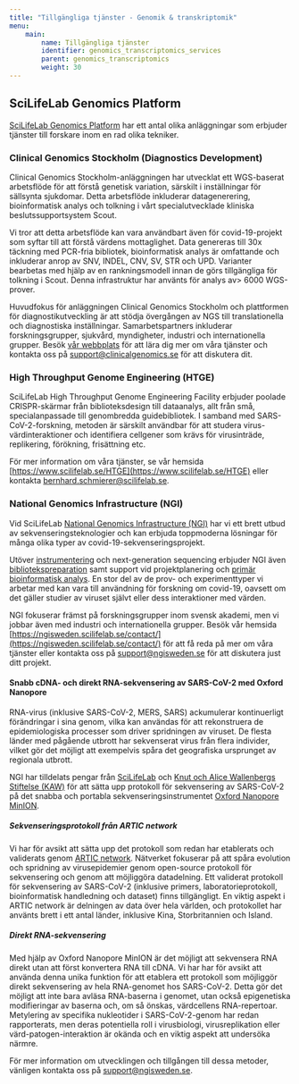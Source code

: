 ```yaml
---
title: "Tillgängliga tjänster - Genomik & transkriptomik"
menu:
    main:
        name: Tillgängliga tjänster
        identifier: genomics_transcriptomics_services
        parent: genomics_transcriptomics
        weight: 30
---
```


## SciLifeLab Genomics Platform

[SciLifeLab Genomics Platform](https://www.scilifelab.se/infrastructure/?cat_13168) har ett antal olika anläggningar som erbjuder tjänster till forskare inom en rad olika tekniker.

### Clinical Genomics Stockholm (Diagnostics Development)

Clinical Genomics Stockholm-anläggningen har utvecklat ett WGS-baserat arbetsflöde för att förstå genetisk variation, särskilt i inställningar för sällsynta sjukdomar. Detta arbetsflöde inkluderar datagenerering, bioinformatisk analys och tolkning i vårt specialutvecklade kliniska beslutssupportsystem Scout.

Vi tror att detta arbetsflöde kan vara användbart även för covid-19-projekt som syftar till att förstå värdens mottaglighet. Data genereras till 30x täckning med PCR-fria bibliotek, bioinformatisk analys är omfattande och inkluderar anrop av SNV, INDEL, CNV, SV, STR och UPD. Varianter bearbetas med hjälp av en rankningsmodell innan de görs tillgängliga för tolkning i Scout. Denna infrastruktur har använts för analys av> 6000 WGS-prover.

Huvudfokus för anläggningen Clinical Genomics Stockholm och plattformen för diagnostikutveckling är att stödja övergången av NGS till translationella och diagnostiska inställningar. Samarbetspartners inkluderar forskningsgrupper, sjukvård, myndigheter, industri och internationella grupper. Besök [vår webbplats](https://www.scilifelab.se/facilities/clinical-genomics-stockholm/) för att lära dig mer om våra tjänster och kontakta oss på [support@clinicalgenomics.se](mailto:support@clinicalgenomics.se) för att diskutera dit.

### High Throughput Genome Engineering (HTGE)

SciLifeLab High Throughput Genome Engineering Facility erbjuder poolade CRISPR-skärmar från biblioteksdesign till dataanalys, allt från små, specialanpassade till genombredda guidebibliotek.
I samband med SARS-CoV-2-forskning, metoden är särskilt användbar för att studera virus-värdinteraktioner och identifiera cellgener som krävs för virusinträde, replikering, förökning, frisättning etc.

För mer information om våra tjänster, se vår hemsida [https://www.scilifelab.se/HTGE](https://www.scilifelab.se/HTGE) eller kontakta [bernhard.schmierer@scilifelab.se](mailto:bernhard.schmierer@scilifelab.se).

### National Genomics Infrastructure (NGI)

Vid SciLifeLab [National Genomics Infrastructure (NGI)](https://ngisweden.scilifelab.se) har vi ett brett utbud av sekvenseringsteknologier och kan erbjuda toppmoderna lösningar för många olika typer av covid-19-sekvenseringsprojekt.

Utöver [instrumentering](https://ngisweden.scilifelab.se/technologies/) och next-generation sequencing erbjuder NGI även [bibliotekspreparation](https://ngisweden.scilifelab.se/applications/) samt support vid projektplanering och [primär bioinformatisk analys](https://ngisweden.scilifelab.se/bioinformatics/).
En stor del av de prov- och experimenttyper vi arbetar med kan vara till användning för forskning om covid-19, oavsett om det gäller studier av viruset självt eller dess interaktioner med värden.

NGI fokuserar främst på forskningsgrupper inom svensk akademi, men vi jobbar även med industri och internationella grupper.
Besök vår hemsida [https://ngisweden.scilifelab.se/contact/](https://ngisweden.scilifelab.se/contact/) för att få reda på mer om våra tjänster eller kontakta oss på [support@ngisweden.se](mailto:support@ngisweden.se) för att diskutera just ditt projekt.

#### Snabb cDNA- och direkt RNA-sekvensering av SARS-CoV-2 med Oxford Nanopore

RNA-virus (inklusive SARS-CoV-2, MERS, SARS) ackumulerar kontinuerligt förändringar i sina genom, vilka kan användas för att rekonstruera de epidemiologiska processer som driver spridningen av viruset.
De flesta länder med pågående utbrott har sekvenserat virus från flera individer, vilket gör det möjligt att exempelvis spåra det geografiska ursprunget av regionala utbrott.

NGI har tilldelats pengar från [SciLifeLab](https://www.scilifelab.se/covid-19) och [Knut och Alice Wallenbergs Stiftelse (KAW)](https://kaw.wallenberg.org/) för att sätta upp protokoll för sekvensering av SARS-CoV-2 på det snabba och portabla sekvenseringsinstrumentet [Oxford Nanopore MinION](https://nanoporetech.com/products/minion).

##### Sekvenseringsprotokoll från ARTIC network

Vi har för avsikt att sätta upp det protokoll som redan har etablerats och validerats genom [ARTIC network](https://artic.network/ncov-2019).
Nätverket fokuserar på att spåra evolution och spridning av virusepidemier genom open-source protokoll för sekvensering och genom att möjliggöra datadelning.
Ett validerat protokoll för sekvensering av SARS-CoV-2 (inklusive primers, laboratorieprotokoll, bioinformatisk handledning och dataset) finns tillgängligt.
En viktig aspekt i ARTIC network är delningen av data över hela världen, och protokollet har använts brett i ett antal länder, inklusive Kina, Storbritannien och Island.

##### Direkt RNA-sekvensering

Med hjälp av Oxford Nanopore MinION är det möjligt att sekvensera RNA direkt  utan att först konvertera RNA till cDNA.
Vi har har för avsikt att använda denna unika funktion för att etablera ett protokoll som möjliggör direkt sekvensering av hela RNA-genomet hos SARS-CoV-2.
Detta gör det möjligt att inte bara avläsa RNA-baserna i genomet, utan också epigenetiska modifieringar av baserna och, om så önskas, värdcellens RNA-repertoar.
Metylering av specifika nukleotider i SARS-CoV-2-genom har redan rapporterats, men deras potentiella roll i virusbiologi, virusreplikation eller värd-patogen-interaktion är okända och en viktig aspekt att undersöka närmre.

För mer information om utvecklingen och tillgången till dessa metoder, vänligen kontakta oss på [support@ngisweden.se](mailto:support@ngisweden.se).
